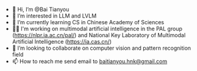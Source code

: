 - 👋 Hi, I’m @Bai Tianyou
- 👀 I’m interested in LLM and LVLM
- 🌱 I’m currently learning CS in Chinese Academy of Sciences
- 👷🏻 I'm working on multimodal artificial intelligence in the PAL group (https://nlpr.ia.ac.cn/pal/) and National Key Laboratory of Multimodal Artificial Intelligence (https://ia.cas.cn/)
- 💞️ I’m looking to collaborate on computer vision and pattern recognition field
- 📫 How to reach me send email to baitianyou.hnk@gmail.com


<!---
HinokiBAI/HinokiBAI is a ✨ special ✨ repository because its `README.md` (this file) appears on your GitHub profile.
You can click the Preview link to take a look at your changes.
--->
